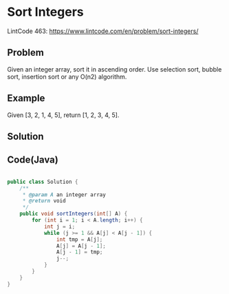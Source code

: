 Sort Integers
==============

LintCode 463: https://www.lintcode.com/en/problem/sort-integers/

Problem
-------
Given an integer array, sort it in ascending order. Use selection sort, bubble sort, insertion sort or any O(n2) algorithm.

Example
-------

Given [3, 2, 1, 4, 5], return [1, 2, 3, 4, 5].

Solution
---------


Code(Java)
----------

```java

public class Solution {
    /**
     * @param A an integer array
     * @return void
     */
    public void sortIntegers(int[] A) {
        for (int i = 1; i < A.length; i++) {
            int j = i;
            while (j >= 1 && A[j] < A[j - 1]) {
                int tmp = A[j];
                A[j] = A[j - 1];
                A[j - 1] = tmp;
                j--;
            }
        }
    }
}

```